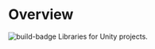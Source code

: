 # Overview

![build-badge](https://travis-ci.com/create-ar/create-commons-unity.svg?token=2XvyxH5jrHyUszCyMGW4&branch=master) Libraries for Unity projects.
